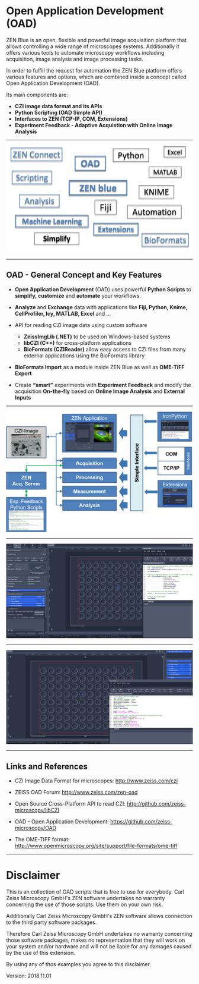 # Open Application Development (OAD)

ZEN Blue is an open, flexible and powerful image acquisition platform that allows controlling a wide range of microscopes systems. Additionally it offers various tools to automate microscopy workflows including acquisition, image analysis and image processing tasks.

In order to fulfill the request for automation the ZEN Blue platform offers various features and options, which are combined inside a concept called Open Application Development (OAD).

Its main components are:

*    **CZI image data format and its APIs**
*    **Python Scripting (OAD Simple API)**
*    **Interfaces to ZEN (TCP-IP, COM, Extensions)**
*    **Experiment Feedback - Adaptive Acquistion with Online Image Analysis**

***
![Screenshot of GUI](/Images/ZEN_OAD_Tools_Slide.png)
***

## OAD - General Concept and Key Features

* **Open Application Development** (OAD) uses powerful **Python Scripts** to **simplify, customize** and **automate** your workflows.

* **Analyze** and **Exchange** data with applications like **Fiji, Python, Knime, CellProfiler, Icy, MATLAB, Excel** and …

* API for reading CZI image data using custom software
    * **ZeissImgLib (.NET)** to be used on Windows-based systems
    * **libCZI (C++)** for cross-platform applications
    * **BioFormats (CZIReader)** allow easy access to CZI files from many external applications using the BioFormats library

* **BioFormats Import** as a module inside ZEN Blue as well as **OME-TIFF Export**

* Create **“smart”** experiments with **Experiment Feedback** and modify the acquisition **On-the-fly** based on **Online Image Analysis** and **External Inputs** 

***

![Screenshot of GUI](/Images/OAD_Overview.png)

***

![Example - Online Ratio](Videos/Automated_Physiology_IA.gif)

***

![Example - Adaptive Feedback Microscopy](/Videos/GuidedAcquisition_ZEN_Fiji.gif)

***

## Links and References

* CZI Image Data Format for microscopes: http://www.zeiss.com/czi

* ZEISS OAD Forum: http://www.zeiss.com/zen-oad

* Open Source Cross-Platform API to read CZI: http://github.com/zeiss-microscopy/libCZI

* OAD - Open Application Development: https://github.com/zeiss-microscopy/OAD

* The OME-TIFF format: http://www.openmicroscopy.org/site/support/file-formats/ome-tiff

***

# Disclaimer

This is an collection of OAD scripts that is free to use for everybody.
Carl Zeiss Microscopy GmbH's ZEN software undertakes no warranty concerning the use of those scripts. Use them on your own risk.

Additionally Carl Zeiss Microscopy GmbH's ZEN software allows connection to the third party software packages.

Therefore Carl Zeiss Microscopy GmbH undertakes no warranty concerning those software packages, makes no representation that they will work on your system and/or hardware and will not be liable for any damages caused by the use of this extension.

By using any of thos examples you agree to this disclaimer.

Version: 2018.11.01
